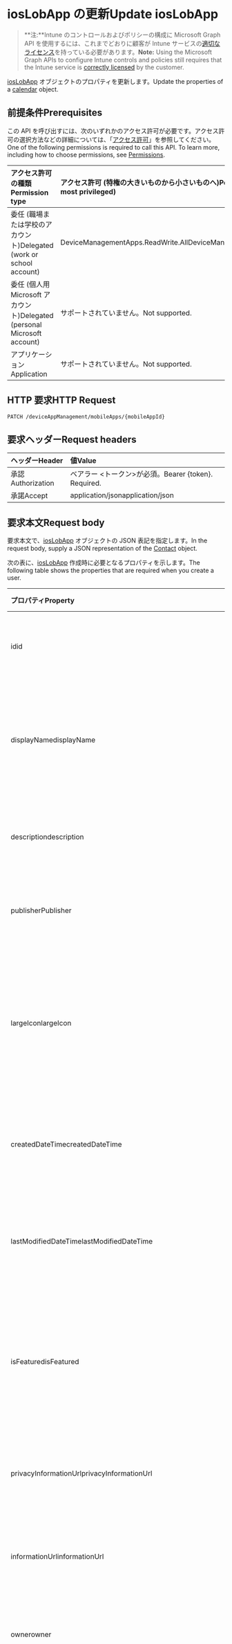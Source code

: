 # <a name="update-ioslobapp"></a><span data-ttu-id="35777-101">iosLobApp の更新</span><span class="sxs-lookup"><span data-stu-id="35777-101">Update iosLobApp</span></span>

> <span data-ttu-id="35777-102">**注:**Intune のコントロールおよびポリシーの構成に Microsoft Graph API を使用するには、これまでどおりに顧客が Intune サービスの[適切なライセンス](https://go.microsoft.com/fwlink/?linkid=839381)を持っている必要があります。</span><span class="sxs-lookup"><span data-stu-id="35777-102">**Note:** Using the Microsoft Graph APIs to configure Intune controls and policies still requires that the Intune service is [correctly licensed](https://go.microsoft.com/fwlink/?linkid=839381) by the customer.</span></span>

<span data-ttu-id="35777-103">[iosLobApp](../resources/intune_apps_ioslobapp.md) オブジェクトのプロパティを更新します。</span><span class="sxs-lookup"><span data-stu-id="35777-103">Update the properties of a [calendar](../resources/intune_apps_ioslobapp.md) object.</span></span>
## <a name="prerequisites"></a><span data-ttu-id="35777-104">前提条件</span><span class="sxs-lookup"><span data-stu-id="35777-104">Prerequisites</span></span>
<span data-ttu-id="35777-p101">この API を呼び出すには、次のいずれかのアクセス許可が必要です。アクセス許可の選択方法などの詳細については、「[アクセス許可](../../../concepts/permissions_reference.md)」を参照してください。</span><span class="sxs-lookup"><span data-stu-id="35777-p101">One of the following permissions is required to call this API. To learn more, including how to choose permissions, see [Permissions](../../../concepts/permissions_reference.md).</span></span>

|<span data-ttu-id="35777-107">アクセス許可の種類</span><span class="sxs-lookup"><span data-stu-id="35777-107">Permission type</span></span>|<span data-ttu-id="35777-108">アクセス許可 (特権の大きいものから小さいものへ)</span><span class="sxs-lookup"><span data-stu-id="35777-108">Permissions (from least to most privileged)</span></span>|
|:---|:---|
|<span data-ttu-id="35777-109">委任 (職場または学校のアカウント)</span><span class="sxs-lookup"><span data-stu-id="35777-109">Delegated (work or school account)</span></span>|<span data-ttu-id="35777-110">DeviceManagementApps.ReadWrite.All</span><span class="sxs-lookup"><span data-stu-id="35777-110">DeviceManagementApps.ReadWrite.All</span></span>|
|<span data-ttu-id="35777-111">委任 (個人用 Microsoft アカウント)</span><span class="sxs-lookup"><span data-stu-id="35777-111">Delegated (personal Microsoft account)</span></span>|<span data-ttu-id="35777-112">サポートされていません。</span><span class="sxs-lookup"><span data-stu-id="35777-112">Not supported.</span></span>|
|<span data-ttu-id="35777-113">アプリケーション</span><span class="sxs-lookup"><span data-stu-id="35777-113">Application</span></span>|<span data-ttu-id="35777-114">サポートされていません。</span><span class="sxs-lookup"><span data-stu-id="35777-114">Not supported.</span></span>|

## <a name="http-request"></a><span data-ttu-id="35777-115">HTTP 要求</span><span class="sxs-lookup"><span data-stu-id="35777-115">HTTP Request</span></span>
<!-- {
  "blockType": "ignored"
}
-->
``` http
PATCH /deviceAppManagement/mobileApps/{mobileAppId}
```

## <a name="request-headers"></a><span data-ttu-id="35777-116">要求ヘッダー</span><span class="sxs-lookup"><span data-stu-id="35777-116">Request headers</span></span>
|<span data-ttu-id="35777-117">ヘッダー</span><span class="sxs-lookup"><span data-stu-id="35777-117">Header</span></span>|<span data-ttu-id="35777-118">値</span><span class="sxs-lookup"><span data-stu-id="35777-118">Value</span></span>|
|:---|:---|
|<span data-ttu-id="35777-119">承認</span><span class="sxs-lookup"><span data-stu-id="35777-119">Authorization</span></span>|<span data-ttu-id="35777-120">ベアラー &lt;トークン&gt;が必須。</span><span class="sxs-lookup"><span data-stu-id="35777-120">Bearer {token}. Required.</span></span>|
|<span data-ttu-id="35777-121">承諾</span><span class="sxs-lookup"><span data-stu-id="35777-121">Accept</span></span>|<span data-ttu-id="35777-122">application/json</span><span class="sxs-lookup"><span data-stu-id="35777-122">application/json</span></span>|

## <a name="request-body"></a><span data-ttu-id="35777-123">要求本文</span><span class="sxs-lookup"><span data-stu-id="35777-123">Request body</span></span>
<span data-ttu-id="35777-124">要求本文で、[iosLobApp](../resources/intune_apps_ioslobapp.md) オブジェクトの JSON 表記を指定します。</span><span class="sxs-lookup"><span data-stu-id="35777-124">In the request body, supply a JSON representation of the [Contact](../resources/intune_apps_ioslobapp.md) object.</span></span>

<span data-ttu-id="35777-125">次の表に、[iosLobApp](../resources/intune_apps_ioslobapp.md) 作成時に必要となるプロパティを示します。</span><span class="sxs-lookup"><span data-stu-id="35777-125">The following table shows the properties that are required when you create a user.</span></span>

|<span data-ttu-id="35777-126">プロパティ</span><span class="sxs-lookup"><span data-stu-id="35777-126">Property</span></span>|<span data-ttu-id="35777-127">型</span><span class="sxs-lookup"><span data-stu-id="35777-127">Type</span></span>|<span data-ttu-id="35777-128">説明</span><span class="sxs-lookup"><span data-stu-id="35777-128">Description</span></span>|
|:---|:---|:---|
|<span data-ttu-id="35777-129">id</span><span class="sxs-lookup"><span data-stu-id="35777-129">id</span></span>|<span data-ttu-id="35777-130">String</span><span class="sxs-lookup"><span data-stu-id="35777-130">String</span></span>|<span data-ttu-id="35777-131">エンティティのキー。</span><span class="sxs-lookup"><span data-stu-id="35777-131">Name of the entity.</span></span> <span data-ttu-id="35777-132">[mobileApp](../resources/intune_apps_mobileapp.md) から継承します</span><span class="sxs-lookup"><span data-stu-id="35777-132">Inherited from [mobileApp](../resources/intune_apps_mobileapp.md)</span></span>|
|<span data-ttu-id="35777-133">displayName</span><span class="sxs-lookup"><span data-stu-id="35777-133">displayName</span></span>|<span data-ttu-id="35777-134">String</span><span class="sxs-lookup"><span data-stu-id="35777-134">String</span></span>|<span data-ttu-id="35777-135">管理者が提供またはインポートしたアプリのタイトル。</span><span class="sxs-lookup"><span data-stu-id="35777-135">The admin provided or imported title of the app.</span></span> <span data-ttu-id="35777-136">[mobileApp](../resources/intune_apps_mobileapp.md) から継承します</span><span class="sxs-lookup"><span data-stu-id="35777-136">Inherited from [mobileApp](../resources/intune_apps_mobileapp.md)</span></span>|
|<span data-ttu-id="35777-137">description</span><span class="sxs-lookup"><span data-stu-id="35777-137">description</span></span>|<span data-ttu-id="35777-138">String</span><span class="sxs-lookup"><span data-stu-id="35777-138">String</span></span>|<span data-ttu-id="35777-139">アプリの説明。</span><span class="sxs-lookup"><span data-stu-id="35777-139">The description of the app.</span></span> <span data-ttu-id="35777-140">[mobileApp](../resources/intune_apps_mobileapp.md) から継承します</span><span class="sxs-lookup"><span data-stu-id="35777-140">Inherited from [mobileApp](../resources/intune_apps_mobileapp.md)</span></span>|
|<span data-ttu-id="35777-141">publisher</span><span class="sxs-lookup"><span data-stu-id="35777-141">Publisher</span></span>|<span data-ttu-id="35777-142">String</span><span class="sxs-lookup"><span data-stu-id="35777-142">String</span></span>|<span data-ttu-id="35777-143">アプリの発行元。</span><span class="sxs-lookup"><span data-stu-id="35777-143">The name of the app.</span></span> <span data-ttu-id="35777-144">[mobileApp](../resources/intune_apps_mobileapp.md) から継承します</span><span class="sxs-lookup"><span data-stu-id="35777-144">Inherited from [mobileApp](../resources/intune_apps_mobileapp.md)</span></span>|
|<span data-ttu-id="35777-145">largeIcon</span><span class="sxs-lookup"><span data-stu-id="35777-145">largeIcon</span></span>|[<span data-ttu-id="35777-146">mimeContent</span><span class="sxs-lookup"><span data-stu-id="35777-146">MimeContent</span></span>](../resources/intune_apps_mimecontent.md)|<span data-ttu-id="35777-147">アプリの詳細に表示され、アイコンのアップロードに使用される大きいアイコン。</span><span class="sxs-lookup"><span data-stu-id="35777-147">The large icon, to be displayed in the app details and used for upload of the icon.</span></span> <span data-ttu-id="35777-148">[mobileApp](../resources/intune_apps_mobileapp.md) から継承します</span><span class="sxs-lookup"><span data-stu-id="35777-148">Inherited from [mobileApp](../resources/intune_apps_mobileapp.md)</span></span>|
|<span data-ttu-id="35777-149">createdDateTime</span><span class="sxs-lookup"><span data-stu-id="35777-149">createdDateTime</span></span>|<span data-ttu-id="35777-150">DateTimeOffset</span><span class="sxs-lookup"><span data-stu-id="35777-150">DateTimeOffset</span></span>|<span data-ttu-id="35777-151">アプリが作成された日時。</span><span class="sxs-lookup"><span data-stu-id="35777-151">The date and time when the page was created.</span></span> <span data-ttu-id="35777-152">[mobileApp](../resources/intune_apps_mobileapp.md) から継承します</span><span class="sxs-lookup"><span data-stu-id="35777-152">Inherited from [mobileApp](../resources/intune_apps_mobileapp.md)</span></span>|
|<span data-ttu-id="35777-153">lastModifiedDateTime</span><span class="sxs-lookup"><span data-stu-id="35777-153">lastModifiedDateTime</span></span>|<span data-ttu-id="35777-154">DateTimeOffset</span><span class="sxs-lookup"><span data-stu-id="35777-154">DateTimeOffset</span></span>|<span data-ttu-id="35777-155">アプリが最後に変更された日時。</span><span class="sxs-lookup"><span data-stu-id="35777-155">The date and time when the attachment was last modified.</span></span> <span data-ttu-id="35777-156">[mobileApp](../resources/intune_apps_mobileapp.md) から継承します</span><span class="sxs-lookup"><span data-stu-id="35777-156">Inherited from [mobileApp](../resources/intune_apps_mobileapp.md)</span></span>|
|<span data-ttu-id="35777-157">isFeatured</span><span class="sxs-lookup"><span data-stu-id="35777-157">isFeatured</span></span>|<span data-ttu-id="35777-158">Boolean</span><span class="sxs-lookup"><span data-stu-id="35777-158">Boolean</span></span>|<span data-ttu-id="35777-159">アプリが管理者のおすすめとしてマークされたかどうかを示す値。[mobileApp](../resources/intune_apps_mobileapp.md) から継承します</span><span class="sxs-lookup"><span data-stu-id="35777-159">The value indicating whether the app is marked as featured by the admin. Inherited from [mobileApp](../resources/intune_apps_mobileapp.md)</span></span>|
|<span data-ttu-id="35777-160">privacyInformationUrl</span><span class="sxs-lookup"><span data-stu-id="35777-160">privacyInformationUrl</span></span>|<span data-ttu-id="35777-161">String</span><span class="sxs-lookup"><span data-stu-id="35777-161">String</span></span>|<span data-ttu-id="35777-162">プライバシーに関する声明の URL。</span><span class="sxs-lookup"><span data-stu-id="35777-162">The privacy statement Url.</span></span> <span data-ttu-id="35777-163">[mobileApp](../resources/intune_apps_mobileapp.md) から継承します</span><span class="sxs-lookup"><span data-stu-id="35777-163">Inherited from [mobileApp](../resources/intune_apps_mobileapp.md)</span></span>|
|<span data-ttu-id="35777-164">informationUrl</span><span class="sxs-lookup"><span data-stu-id="35777-164">informationUrl</span></span>|<span data-ttu-id="35777-165">String</span><span class="sxs-lookup"><span data-stu-id="35777-165">String</span></span>|<span data-ttu-id="35777-166">詳細情報の URL。</span><span class="sxs-lookup"><span data-stu-id="35777-166">The more information Url.</span></span> <span data-ttu-id="35777-167">[mobileApp](../resources/intune_apps_mobileapp.md) から継承します</span><span class="sxs-lookup"><span data-stu-id="35777-167">Inherited from [mobileApp](../resources/intune_apps_mobileapp.md)</span></span>|
|<span data-ttu-id="35777-168">owner</span><span class="sxs-lookup"><span data-stu-id="35777-168">owner</span></span>|<span data-ttu-id="35777-169">String</span><span class="sxs-lookup"><span data-stu-id="35777-169">String</span></span>|<span data-ttu-id="35777-170">アプリの所有者。</span><span class="sxs-lookup"><span data-stu-id="35777-170">The owner of the timesheet.</span></span> <span data-ttu-id="35777-171">[mobileApp](../resources/intune_apps_mobileapp.md) から継承します</span><span class="sxs-lookup"><span data-stu-id="35777-171">Inherited from [mobileApp](../resources/intune_apps_mobileapp.md)</span></span>|
|<span data-ttu-id="35777-172">developer</span><span class="sxs-lookup"><span data-stu-id="35777-172">developer</span></span>|<span data-ttu-id="35777-173">String</span><span class="sxs-lookup"><span data-stu-id="35777-173">String</span></span>|<span data-ttu-id="35777-174">アプリの開発者。</span><span class="sxs-lookup"><span data-stu-id="35777-174">The name of the app.</span></span> <span data-ttu-id="35777-175">[mobileApp](../resources/intune_apps_mobileapp.md) から継承します</span><span class="sxs-lookup"><span data-stu-id="35777-175">Inherited from [mobileApp](../resources/intune_apps_mobileapp.md)</span></span>|
|<span data-ttu-id="35777-176">notes</span><span class="sxs-lookup"><span data-stu-id="35777-176">notes</span></span>|<span data-ttu-id="35777-177">String</span><span class="sxs-lookup"><span data-stu-id="35777-177">String</span></span>|<span data-ttu-id="35777-178">アプリ用のメモ。</span><span class="sxs-lookup"><span data-stu-id="35777-178">Notes for the app.</span></span> <span data-ttu-id="35777-179">[mobileApp](../resources/intune_apps_mobileapp.md) から継承します</span><span class="sxs-lookup"><span data-stu-id="35777-179">Inherited from [mobileApp](../resources/intune_apps_mobileapp.md)</span></span>|
|<span data-ttu-id="35777-180">publishingState</span><span class="sxs-lookup"><span data-stu-id="35777-180">publishingState</span></span>|<span data-ttu-id="35777-181">String</span><span class="sxs-lookup"><span data-stu-id="35777-181">String</span></span>|<span data-ttu-id="35777-182">アプリの発行の状態。</span><span class="sxs-lookup"><span data-stu-id="35777-182">The publishing state for the app.</span></span> <span data-ttu-id="35777-183">アプリが発行されていない限り、アプリを割り当てることができません。</span><span class="sxs-lookup"><span data-stu-id="35777-183">The app cannot be assigned unless the app is published.</span></span> <span data-ttu-id="35777-184">[mobileApp](../resources/intune_apps_mobileapp.md) から継承します。可能な値は、`notPublished`、`processing`、`published` です。</span><span class="sxs-lookup"><span data-stu-id="35777-184">Inherited from [mobileApp](../resources/intune_apps_mobileapp.md) Possible values are: `notPublished`, `processing`, `published`.</span></span>|
|<span data-ttu-id="35777-185">committedContentVersion</span><span class="sxs-lookup"><span data-stu-id="35777-185">committedContentVersion</span></span>|<span data-ttu-id="35777-186">String</span><span class="sxs-lookup"><span data-stu-id="35777-186">String</span></span>|<span data-ttu-id="35777-187">内部にコミットされたコンテンツのバージョン。</span><span class="sxs-lookup"><span data-stu-id="35777-187">The internal committed content version.</span></span> <span data-ttu-id="35777-188">[mobileLobApp](../resources/intune_apps_mobilelobapp.md) から継承します</span><span class="sxs-lookup"><span data-stu-id="35777-188">Inherited from [mobileLobApp](../resources/intune_apps_mobilelobapp.md)</span></span>|
|<span data-ttu-id="35777-189">fileName</span><span class="sxs-lookup"><span data-stu-id="35777-189">FileName</span></span>|<span data-ttu-id="35777-190">String</span><span class="sxs-lookup"><span data-stu-id="35777-190">String</span></span>|<span data-ttu-id="35777-191">メインの LOB アプリケーションのファイル名。</span><span class="sxs-lookup"><span data-stu-id="35777-191">The name of the main Lob application file.</span></span> <span data-ttu-id="35777-192">[mobileLobApp](../resources/intune_apps_mobilelobapp.md) から継承します</span><span class="sxs-lookup"><span data-stu-id="35777-192">Inherited from [mobileLobApp](../resources/intune_apps_mobilelobapp.md)</span></span>|
|<span data-ttu-id="35777-193">size</span><span class="sxs-lookup"><span data-stu-id="35777-193">size</span></span>|<span data-ttu-id="35777-194">Int64</span><span class="sxs-lookup"><span data-stu-id="35777-194">Int64</span></span>|<span data-ttu-id="35777-195">アップロードされたすべてのファイルを含む合計サイズ。</span><span class="sxs-lookup"><span data-stu-id="35777-195">The total size, including all uploaded files.</span></span> <span data-ttu-id="35777-196">[mobileLobApp](../resources/intune_apps_mobilelobapp.md) から継承します</span><span class="sxs-lookup"><span data-stu-id="35777-196">Inherited from [mobileLobApp](../resources/intune_apps_mobilelobapp.md)</span></span>|
|<span data-ttu-id="35777-197">bundleId</span><span class="sxs-lookup"><span data-stu-id="35777-197">bundleId</span></span>|<span data-ttu-id="35777-198">String</span><span class="sxs-lookup"><span data-stu-id="35777-198">String</span></span>|<span data-ttu-id="35777-199">ID 名。</span><span class="sxs-lookup"><span data-stu-id="35777-199">The Identity Name.</span></span>|
|<span data-ttu-id="35777-200">applicableDeviceType</span><span class="sxs-lookup"><span data-stu-id="35777-200">applicableDeviceType</span></span>|[<span data-ttu-id="35777-201">iosDeviceType</span><span class="sxs-lookup"><span data-stu-id="35777-201">iosDeviceType</span></span>](../resources/intune_apps_iosdevicetype.md)|<span data-ttu-id="35777-202">このアプリを実行できる iOS アーキテクチャ。</span><span class="sxs-lookup"><span data-stu-id="35777-202">The iOS architecture for which this app can run on.</span></span>|
|<span data-ttu-id="35777-203">minimumSupportedOperatingSystem</span><span class="sxs-lookup"><span data-stu-id="35777-203">minimumSupportedOperatingSystem</span></span>|[<span data-ttu-id="35777-204">iosMinimumOperatingSystem</span><span class="sxs-lookup"><span data-stu-id="35777-204">iosMinimumOperatingSystem</span></span>](../resources/intune_apps_iosminimumoperatingsystem.md)|<span data-ttu-id="35777-205">該当するオペレーティング システムの最小の値。</span><span class="sxs-lookup"><span data-stu-id="35777-205">The value for the minimum applicable operating system.</span></span>|
|<span data-ttu-id="35777-206">expirationDateTime</span><span class="sxs-lookup"><span data-stu-id="35777-206">expirationDateTime</span></span>|<span data-ttu-id="35777-207">DateTimeOffset</span><span class="sxs-lookup"><span data-stu-id="35777-207">DateTimeOffset</span></span>|<span data-ttu-id="35777-208">有効期限。</span><span class="sxs-lookup"><span data-stu-id="35777-208">: The expiration time for the subscription.</span></span>|
|<span data-ttu-id="35777-209">VersionNumber</span><span class="sxs-lookup"><span data-stu-id="35777-209">versionNumber</span></span>|<span data-ttu-id="35777-210">String</span><span class="sxs-lookup"><span data-stu-id="35777-210">String</span></span>|<span data-ttu-id="35777-211">iOS 基幹業務 (LoB) アプリのバージョン番号。</span><span class="sxs-lookup"><span data-stu-id="35777-211">The version number of iOS Line of Business (LoB) app.</span></span>|
|<span data-ttu-id="35777-212">buildNumber</span><span class="sxs-lookup"><span data-stu-id="35777-212">buildNumber</span></span>|<span data-ttu-id="35777-213">String</span><span class="sxs-lookup"><span data-stu-id="35777-213">String</span></span>|<span data-ttu-id="35777-214">iOS 基幹業務 (LoB) アプリのビルド番号。</span><span class="sxs-lookup"><span data-stu-id="35777-214">The build number of iOS Line of Business (LoB) app.</span></span>|



## <a name="response"></a><span data-ttu-id="35777-215">応答</span><span class="sxs-lookup"><span data-stu-id="35777-215">Response</span></span>
<span data-ttu-id="35777-216">このメソッドが成功した場合、このメソッドは `200 OK` 応答コードと、更新された [iosLobApp](../resources/intune_apps_ioslobapp.md) オブジェクトを応答本文で返します。</span><span class="sxs-lookup"><span data-stu-id="35777-216">If successful, this method returns a `200 OK` response code and an updated [contact](../resources/intune_apps_ioslobapp.md) object in the response body.</span></span>

## <a name="example"></a><span data-ttu-id="35777-217">例</span><span class="sxs-lookup"><span data-stu-id="35777-217">Example</span></span>
### <a name="request"></a><span data-ttu-id="35777-218">要求</span><span class="sxs-lookup"><span data-stu-id="35777-218">Request</span></span>
<span data-ttu-id="35777-219">以下は、要求の例です。</span><span class="sxs-lookup"><span data-stu-id="35777-219">Here is an example of the request.</span></span>
``` http
PATCH https://graph.microsoft.com/v1.0/deviceAppManagement/mobileApps/{mobileAppId}
Content-type: application/json
Content-length: 1205

{
  "displayName": "Display Name value",
  "description": "Description value",
  "publisher": "Publisher value",
  "largeIcon": {
    "@odata.type": "microsoft.graph.mimeContent",
    "type": "Type value",
    "value": "dmFsdWU="
  },
  "lastModifiedDateTime": "2017-01-01T00:00:35.1329464-08:00",
  "isFeatured": true,
  "privacyInformationUrl": "https://example.com/privacyInformationUrl/",
  "informationUrl": "https://example.com/informationUrl/",
  "owner": "Owner value",
  "developer": "Developer value",
  "notes": "Notes value",
  "publishingState": "processing",
  "committedContentVersion": "Committed Content Version value",
  "fileName": "File Name value",
  "size": 4,
  "bundleId": "Bundle Id value",
  "applicableDeviceType": {
    "@odata.type": "microsoft.graph.iosDeviceType",
    "iPad": true,
    "iPhoneAndIPod": true
  },
  "minimumSupportedOperatingSystem": {
    "@odata.type": "microsoft.graph.iosMinimumOperatingSystem",
    "v8_0": true,
    "v9_0": true,
    "v10_0": true,
    "v11_0": true
  },
  "expirationDateTime": "2016-12-31T23:57:57.2481234-08:00",
  "versionNumber": "Version Number value",
  "buildNumber": "Build Number value"
}
```

### <a name="response"></a><span data-ttu-id="35777-220">応答</span><span class="sxs-lookup"><span data-stu-id="35777-220">Response</span></span>
<span data-ttu-id="35777-p118">以下は、応答の例です。注:簡潔にするために、ここに示す応答オブジェクトは切り詰められている場合があります。すべてのプロパティは実際の呼び出しから返されます。</span><span class="sxs-lookup"><span data-stu-id="35777-p118">Here is an example of the response. Note: The response object shown here may be truncated for brevity. All of the properties will be returned from an actual call.</span></span>
``` http
HTTP/1.1 200 OK
Content-Type: application/json
Content-Length: 1361

{
  "@odata.type": "#microsoft.graph.iosLobApp",
  "id": "b34052ea-52ea-b340-ea52-40b3ea5240b3",
  "displayName": "Display Name value",
  "description": "Description value",
  "publisher": "Publisher value",
  "largeIcon": {
    "@odata.type": "microsoft.graph.mimeContent",
    "type": "Type value",
    "value": "dmFsdWU="
  },
  "createdDateTime": "2017-01-01T00:02:43.5775965-08:00",
  "lastModifiedDateTime": "2017-01-01T00:00:35.1329464-08:00",
  "isFeatured": true,
  "privacyInformationUrl": "https://example.com/privacyInformationUrl/",
  "informationUrl": "https://example.com/informationUrl/",
  "owner": "Owner value",
  "developer": "Developer value",
  "notes": "Notes value",
  "publishingState": "processing",
  "committedContentVersion": "Committed Content Version value",
  "fileName": "File Name value",
  "size": 4,
  "bundleId": "Bundle Id value",
  "applicableDeviceType": {
    "@odata.type": "microsoft.graph.iosDeviceType",
    "iPad": true,
    "iPhoneAndIPod": true
  },
  "minimumSupportedOperatingSystem": {
    "@odata.type": "microsoft.graph.iosMinimumOperatingSystem",
    "v8_0": true,
    "v9_0": true,
    "v10_0": true,
    "v11_0": true
  },
  "expirationDateTime": "2016-12-31T23:57:57.2481234-08:00",
  "versionNumber": "Version Number value",
  "buildNumber": "Build Number value"
}
```



